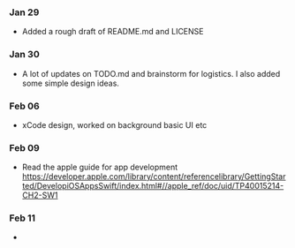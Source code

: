 ### Jan 29
- Added a rough draft of README.md and LICENSE

### Jan 30
- A lot of updates on TODO.md and brainstorm for logistics. I also added some simple design ideas.

### Feb 06
- xCode design, worked on background basic UI etc

### Feb 09
- Read the apple guide for app development
    https://developer.apple.com/library/content/referencelibrary/GettingStarted/DevelopiOSAppsSwift/index.html#//apple_ref/doc/uid/TP40015214-CH2-SW1

### Feb 11
- 
